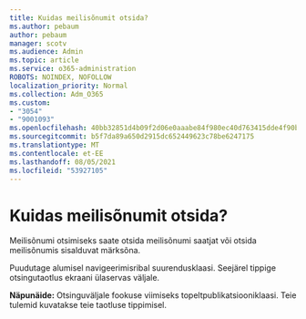 ```yaml
---
title: Kuidas meilisõnumit otsida?
ms.author: pebaum
author: pebaum
manager: scotv
ms.audience: Admin
ms.topic: article
ms.service: o365-administration
ROBOTS: NOINDEX, NOFOLLOW
localization_priority: Normal
ms.collection: Adm_O365
ms.custom:
- "3054"
- "9001093"
ms.openlocfilehash: 40bb32851d4b09f2d06e0aaabe84f980ec40d763415dde4f90b5120c242e4bb2
ms.sourcegitcommit: b5f7da89a650d2915dc652449623c78be6247175
ms.translationtype: MT
ms.contentlocale: et-EE
ms.lasthandoff: 08/05/2021
ms.locfileid: "53927105"
---
```

# <a name="how-do-i-search-for-an-email"></a>Kuidas meilisõnumit otsida?

Meilisõnumi otsimiseks saate otsida meilisõnumi saatjat või otsida meilisõnumis sisalduvat märksõna.

Puudutage alumisel navigeerimisribal suurendusklaasi. Seejärel tippige otsingutaotlus ekraani ülaservas väljale. 

**Näpunäide:** Otsinguväljale fookuse viimiseks topeltpublikatsiooniklaasi. Teie tulemid kuvatakse teie taotluse tippimisel. 
